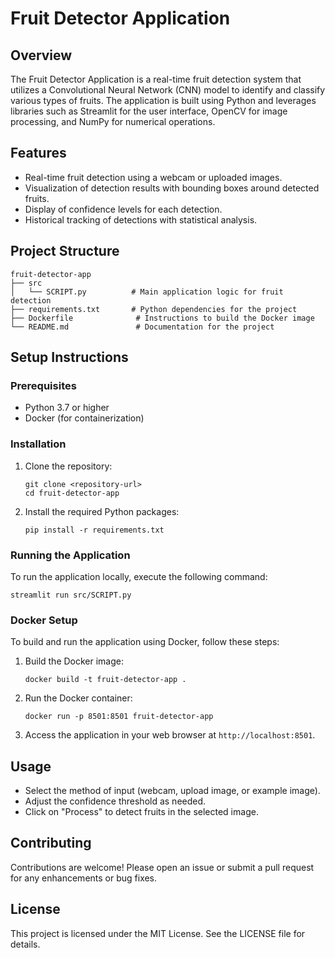 # Fruit Detector Application

## Overview
The Fruit Detector Application is a real-time fruit detection system that utilizes a Convolutional Neural Network (CNN) model to identify and classify various types of fruits. The application is built using Python and leverages libraries such as Streamlit for the user interface, OpenCV for image processing, and NumPy for numerical operations.

## Features
- Real-time fruit detection using a webcam or uploaded images.
- Visualization of detection results with bounding boxes around detected fruits.
- Display of confidence levels for each detection.
- Historical tracking of detections with statistical analysis.

## Project Structure
```
fruit-detector-app
├── src
│   └── SCRIPT.py          # Main application logic for fruit detection
├── requirements.txt       # Python dependencies for the project
├── Dockerfile              # Instructions to build the Docker image
└── README.md               # Documentation for the project
```

## Setup Instructions

### Prerequisites
- Python 3.7 or higher
- Docker (for containerization)

### Installation
1. Clone the repository:
   ```
   git clone <repository-url>
   cd fruit-detector-app
   ```

2. Install the required Python packages:
   ```
   pip install -r requirements.txt
   ```

### Running the Application
To run the application locally, execute the following command:
```
streamlit run src/SCRIPT.py
```

### Docker Setup
To build and run the application using Docker, follow these steps:

1. Build the Docker image:
   ```
   docker build -t fruit-detector-app .
   ```

2. Run the Docker container:
   ```
   docker run -p 8501:8501 fruit-detector-app
   ```

3. Access the application in your web browser at `http://localhost:8501`.

## Usage
- Select the method of input (webcam, upload image, or example image).
- Adjust the confidence threshold as needed.
- Click on "Process" to detect fruits in the selected image.

## Contributing
Contributions are welcome! Please open an issue or submit a pull request for any enhancements or bug fixes.

## License
This project is licensed under the MIT License. See the LICENSE file for details.